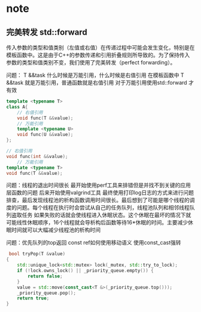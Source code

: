 # note

## 完美转发 std::forward 

传入参数的类型和值类别（左值或右值）在传递过程中可能会发生变化，特别是在模板函数中。这是由于C++的参数传递和引用折叠规则所导致的。为了保持传入参数的类型和值类别不变，我们使用了完美转发（perfect forwarding）。

问题：
T &&task 什么时候是万能引用，什么时候是右值引用 
在模板函数中 T &&task 就是万能引用，普通函数就是右值引用
对于万能引用使用std::forward 才有效
```cpp
template <typename T>
class A{
    // 右值引用
    void func(T &&value);
    // 万能引用
    template <typename U>
    void func(U &&value);
};

// 右值引用
void func(int &&value);
    // 万能引用
template <typename T>
void func(T &&value);

```



问题：线程的退出时间很长
最开始使用perf工具来排错但是并找不到关键的应用层函数的问题
后来开始使用valgrind工具
最终使用打印log日志的方式来进行问题排查，最后发现线程池的析构函数调用时间很长。最后想到了可能是哪个线程的调度的问题。每个线程在执行时会尝试从自己的任务队列，线程池队列和相邻线程队列盗取任务
如果失败的话就会使线程进入休眠状态。这个休眠在最坏的情况下就可能线性休眠顺序，16个线程就会导析构后函数等待16*休眠的时间。主要减少休眠时间就可以大幅减少线程池的析构时间


问题：优先队列的top返回 const ref如何使用移动语义
使用const_cast强转
```cpp
 bool tryPop(T &value)
{
    std::unique_lock<std::mutex> lock(_mutex, std::try_to_lock);
    if (!lock.owns_lock() || _priority_queue.empty()) {
        return false;
    }
    value = std::move(const_cast<T &>(_priority_queue.top()));
    _priority_queue.pop();
    return true;
}
```











